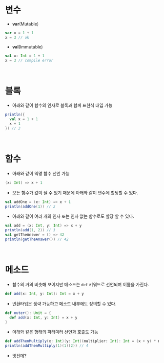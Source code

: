 # 변수 
* **var**(Mutable)
```scala
var x = 1 + 1
x = 3 // ok
```
* **val**(Immutable)
```scala
val x: Int = 1 + 1
x = 3 // compile error
```
</br>

# 블록
* 아래와 같이 함수의 인자로 블록과 함께 표현식 대입 가능
```scala
println({
  val x = 1 + 1
  x + 1
}) // 3
```
</br>

# 함수
* 아래와 같이 익명 함수 선언 가능
```scala
(x: Int) => x + 1
```
* 모든 함수가 값이 될 수 있기 때문에 아래와 같이 변수에 할당할 수 있다.
```scala
val addOne = (x: Int) => x + 1
println(addOne(1)) // 2
```
* 아래와 같이 여러 개의 인자 또는 인자 없는 함수로도 할당 할 수 있다.
```scala
val add = (x: Int, y: Int) => x + y
println(add(1, 2)) // 3
val getTheAnswer = () => 42
println(getTheAnswer()) // 42
```
</br>

# 메소드
* 함수의 거의 비슷해 보이지만 메소드는 ```def``` 키워드로 선언되며 이름을 가진다.
```scala
def add(x: Int, y: Int): Int = x + y
```
* 반환타입은 생략 가능하고 메소드 내부에도 정의할 수 있다.
```scala
def outer(): Unit = {
  def add(x: Int, y: Int) = x + y
}
```
* 아래와 같은 형태의 파라미터 선언과 호출도 가능
```scala
def addThenMultiply(x: Int)(y: Int)(multiplier: Int): Int = (x + y) * multiplier
println(addThenMultiply(1)(1)(2)) // 4
```
* 멋진데?
